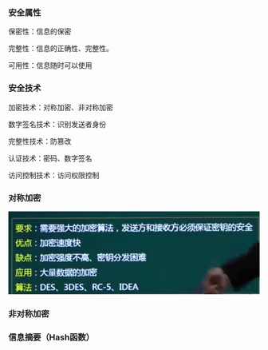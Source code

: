 ### 安全属性

保密性：信息的保密

完整性：信息的正确性、完整性。

可用性：信息随时可以使用



### 安全技术

加密技术：对称加密、非对称加密

数字签名技术：识别发送者身份

完整性技术：防篡改

认证技术：密码、数字签名

访问控制技术：访问权限控制





### 对称加密

![](../picture/image-20210302153953987.png)



### 非对称加密





### 信息摘要（Hash函数）













































